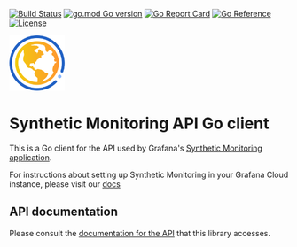 [![Build Status](https://drone.grafana.net/api/badges/grafana/synthetic-monitoring-api-go-client/status.svg)](https://drone.grafana.net/grafana/synthetic-monitoring-api-go-client)
[![go.mod Go version](https://img.shields.io/github/go-mod/go-version/grafana/synthetic-monitoring-api-go-client.svg)](https://github.com/grafana/synthetic-monitoring-api-go-client)
[![Go Report Card](https://goreportcard.com/badge/github.com/grafana/synthetic-monitoring-api-go-client)](https://goreportcard.com/report/github.com/grafana/synthetic-monitoring-api-go-client)
[![Go Reference](https://pkg.go.dev/badge/github.com/grafana/synthetic-monitoring-api-go-client.svg)](https://pkg.go.dev/github.com/grafana/synthetic-monitoring-api-go-client)
[![License](https://img.shields.io/github/license/grafana/synthetic-monitoring-api-go-client)](https://opensource.org/licenses/Apache-2.0)

<img src="docs/logo.svg" width="100" />

Synthetic Monitoring API Go client
==================================

This is a Go client for the API used by Grafana's [Synthetic Monitoring
application](https://github.com/grafana/synthetic-monitoring-app).

For instructions about setting up Synthetic Monitoring in your Grafana
Cloud instance, please visit our [docs](https://grafana.com/docs/grafana-cloud/synthetic-monitoring/)

API documentation
-----------------

Please consult the [documentation for the API](docs/API.md) that this
library accesses.
